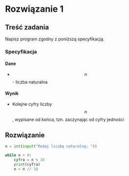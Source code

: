 # Rozwiązanie 1

## Treść zadania

Napisz program zgodny z poniższą specyfikacją.

### Specyfikacja

#### Dane

* $$n$$ - liczba naturalna

#### Wynik

* Kolejne cyfry liczby $$n$$, wypisane od końca, tzn. zaczynając od cyfry jedności

## Rozwiązanie

```python
n = int(input("Podaj liczbę naturalną: "))

while n > 0:
    cyfra = n % 10
    print(cyfra)
    n = n // 10
```
